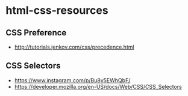 # html-css-resources
## CSS Preference
* http://tutorials.jenkov.com/css/precedence.html
## CSS Selectors 
* https://www.instagram.com/p/Bu8y5EWhQbF/
* https://developer.mozilla.org/en-US/docs/Web/CSS/CSS_Selectors

